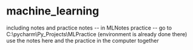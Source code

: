 # machine_learning
including notes and practice
notes -- in MLNotes
practice -- go to C:\pycharm\Py_Projects\MLPractice (environment is already done there)
use the notes here and the practice in the computer together
